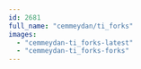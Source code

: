```yaml
---
id: 2681
full_name: "cemmeydan/ti_forks"
images: 
  - "cemmeydan-ti_forks-latest"
  - "cemmeydan-ti_forks-forks"
---
```


